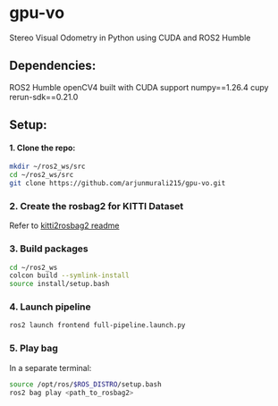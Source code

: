 # gpu-vo
Stereo Visual Odometry in Python using CUDA and ROS2 Humble

## Dependencies:
ROS2 Humble
openCV4 built with CUDA support
numpy==1.26.4
cupy
rerun-sdk==0.21.0

## Setup:
#### 1. Clone the repo:

```bash
mkdir ~/ros2_ws/src
cd ~/ros2_ws/src
git clone https://github.com/arjunmurali215/gpu-vo.git
```

### 2. Create the rosbag2 for KITTI Dataset
Refer to [kitti2rosbag2 readme](./kitti2rosbag2/README.md)

### 3. Build packages

```bash
cd ~/ros2_ws
colcon build --symlink-install
source install/setup.bash
```

### 4. Launch pipeline
```bash
ros2 launch frontend full-pipeline.launch.py
```

### 5. Play bag
In a separate terminal:
```bash
source /opt/ros/$ROS_DISTRO/setup.bash
ros2 bag play <path_to_rosbag2>
```


